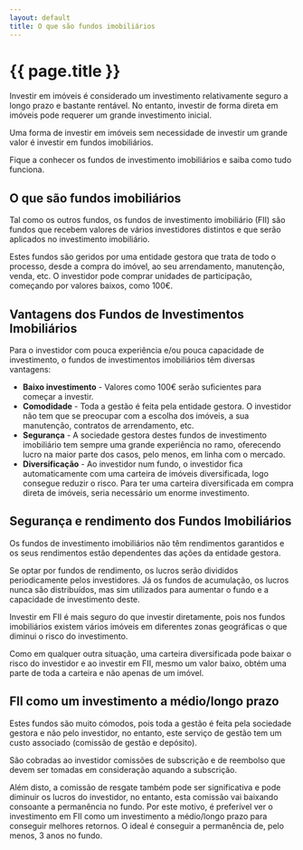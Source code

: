 ```yaml
---
layout: default
title: O que são fundos imobiliários
---
```


# {{ page.title }}

Investir em imóveis é considerado um investimento relativamente seguro a longo prazo e bastante rentável. No entanto, investir de forma direta em imóveis pode requerer um grande investimento inicial.

Uma forma de investir em imóveis sem necessidade de investir um grande valor é investir em fundos imobiliários.

Fique a conhecer os fundos de investimento imobiliários e saiba como tudo funciona.

## O que são fundos imobiliários

Tal como os outros fundos, os fundos de investimento imobiliário (FII) são fundos que recebem valores de vários investidores distintos e que serão aplicados no investimento imobiliário.

Estes fundos são geridos por uma entidade gestora que trata de todo o processo, desde a compra do imóvel, ao seu arrendamento, manutenção, venda, etc.
O investidor pode comprar unidades de participação, começando por valores baixos, como 100€.

## Vantagens dos Fundos de Investimentos Imobiliários

Para o investidor com pouca experiência e/ou pouca capacidade de investimento, o fundos de investimentos imobiliários têm diversas vantagens:

* __Baixo investimento__ - Valores como 100€ serão suficientes para começar a investir.
* __Comodidade__ - Toda a gestão é feita pela entidade gestora. O investidor não tem que se preocupar com a escolha dos imóveis, a sua manutenção, contratos de arrendamento, etc.
* __Segurança__ - A sociedade gestora destes fundos de investimento imobiliário tem sempre uma grande experiência no ramo, oferecendo lucro na maior parte dos casos, pelo menos, em linha com o mercado.
* __Diversificação__ - Ao investidor num fundo, o investidor fica automaticamente com uma carteira de imóveis diversificada, logo consegue reduzir o risco. Para ter uma carteira diversificada em compra direta de imóveis, seria necessário um enorme investimento.

## Segurança e rendimento dos Fundos Imobiliários

Os fundos de investimento imobiliários não têm rendimentos garantidos e os seus rendimentos estão dependentes das ações da entidade gestora.

Se optar por fundos de rendimento, os lucros serão divididos periodicamente pelos investidores. Já os fundos de acumulação, os lucros nunca são distribuídos, mas sim utilizados para aumentar o fundo e a capacidade de investimento deste.

Investir em FII é mais seguro do que investir diretamente, pois nos fundos imobiliários existem vários imóveis em diferentes zonas geográficas o que diminui o risco do investimento.

Como em qualquer outra situação, uma carteira diversificada pode baixar o risco do investidor e ao investir em FII, mesmo um valor baixo, obtém uma parte de toda a carteira e não apenas de um imóvel.

## FII como um investimento a médio/longo prazo

Estes fundos são muito cómodos, pois toda a gestão é feita pela sociedade gestora e não pelo investidor, no entanto, este serviço de gestão tem um custo associado (comissão de gestão e depósito).

São cobradas ao investidor comissões de subscrição e de reembolso que devem ser tomadas em consideração aquando a subscrição.

Além disto, a comissão de resgate também pode ser significativa e pode diminuir os lucros do investidor, no entanto, esta comissão vai baixando consoante a permanência no fundo. Por este motivo, é preferível ver o investimento em FII como um investimento a médio/longo prazo para conseguir melhores retornos. O ideal é conseguir a permanência de, pelo menos, 3 anos no fundo.
